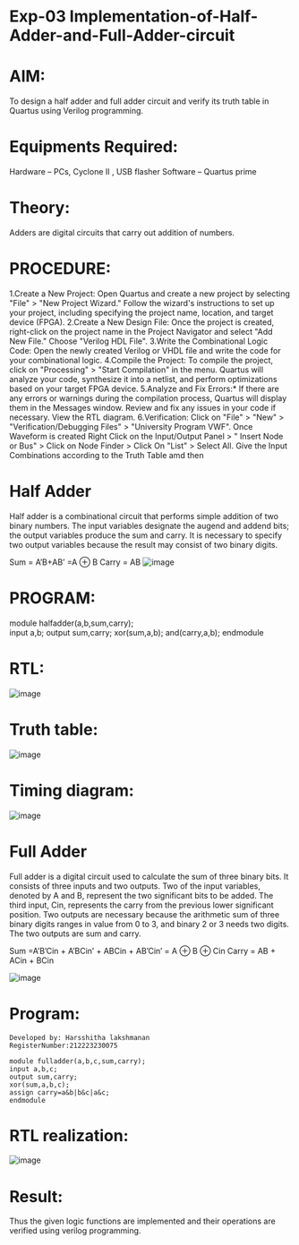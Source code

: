 # Exp-03 Implementation-of-Half-Adder-and-Full-Adder-circuit

# AIM:
To design a half adder and full adder circuit and verify its truth table in Quartus using Verilog programming.

# Equipments Required:
Hardware – PCs, Cyclone II , USB flasher
Software – Quartus prime
# Theory:
Adders are digital circuits that carry out addition of numbers.

# PROCEDURE:
1.Create a New Project: Open Quartus and create a new project by selecting "File" > "New Project Wizard." Follow the wizard's instructions to set up your project, including specifying the project name, location, and target device (FPGA).
2.Create a New Design File: Once the project is created, right-click on the project name in the Project Navigator and select "Add New File." Choose "Verilog HDL File".
3.Write the Combinational Logic Code: Open the newly created Verilog or VHDL file and write the code for your combinational logic.
4.Compile the Project: To compile the project, click on "Processing" > "Start Compilation" in the menu. Quartus will analyze your code, synthesize it into a netlist, and perform optimizations based on your target FPGA device.
5.Analyze and Fix Errors:* If there are any errors or warnings during the compilation process, Quartus will display them in the Messages window. Review and fix any issues in your code if necessary. View the RTL diagram.
6.Verification: Click on "File" > "New" > "Verification/Debugging Files" > "University Program VWF". Once Waveform is created Right Click on the Input/Output Panel > " Insert Node or Bus" > Click on Node Finder > Click On "List" > Select All. Give the Input Combinations according to the Truth Table amd then


# Half Adder
Half adder is a combinational circuit that performs simple addition of two binary numbers. The input variables designate the augend and addend bits; the output variables produce the sum and carry. It is necessary to specify two output variables because the result may consist of two binary digits.

Sum = A’B+AB’ =A ⊕ B Carry = AB
![image](https://github.com/harshulaxman/Exp-02-Implementation-of-Half-Adder-and-Full-Adder-circuit/assets/145686689/00bb7bb7-6345-4d08-a48b-0718fe8b0355)


# PROGRAM:
module halfadder(a,b,sum,carry);	
input a,b;
output sum,carry;
xor(sum,a,b);
and(carry,a,b);
endmodule

# RTL:
![image](https://github.com/harshulaxman/Exp-02-Implementation-of-Half-Adder-and-Full-Adder-circuit/assets/145686689/cf473104-7fd5-4846-8514-c7fd3a1ccbc1)

# Truth table:
![image](https://github.com/harshulaxman/Exp-02-Implementation-of-Half-Adder-and-Full-Adder-circuit/assets/145686689/0a39ae77-ed1f-43d3-8cad-01d18ed41c4a)

# Timing diagram:
![image](https://github.com/harshulaxman/Exp-02-Implementation-of-Half-Adder-and-Full-Adder-circuit/assets/145686689/04af724f-6cd8-452c-b439-d41f3e987943)


# Full Adder
Full adder is a digital circuit used to calculate the sum of three binary bits. It consists of three inputs and two outputs. Two of the input variables, denoted by A and B, represent the two significant bits to be added. The third input, Cin, represents the carry from the previous lower significant position. Two outputs are necessary because the arithmetic sum of three binary digits ranges in value from 0 to 3, and binary 2 or 3 needs two digits. The two outputs are sum and carry.

Sum =A’B’Cin + A’BCin’ + ABCin + AB’Cin’ = A ⊕ B ⊕ Cin Carry = AB + ACin + BCin

 ![image](https://user-images.githubusercontent.com/36288975/163552156-a13e5a56-c638-4110-97d9-8896907c8d25.png)

# Program:
```
Developed by: Harsshitha lakshmanan
RegisterNumber:212223230075

module fulladder(a,b,c,sum,carry);
input a,b,c;
output sum,carry;
xor(sum,a,b,c);
assign carry=a&b|b&c|a&c; 
endmodule
```

# RTL realization:
![image](https://github.com/harshulaxman/Exp-02-Implementation-of-Half-Adder-and-Full-Adder-circuit/assets/145686689/84e40f21-0d09-4c98-9f41-16419f5ed8c4)

# Result:
Thus the given logic functions are implemented and their operations are verified using verilog programming.

